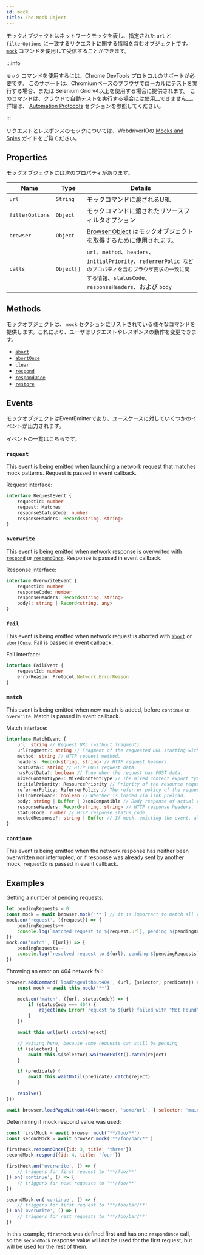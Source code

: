 ```yaml
---
id: mock
title: The Mock Object
---
```


モックオブジェクトはネットワークモックを表し、指定された `url` と `filterOptions` に一致するリクエストに関する情報を含むオブジェクトです。 [` mock `](/docs/api/browser/mock) コマンドを使用して受信することができます。

:::info

`モック` コマンドを使用するには、Chrome DevTools プロトコルのサポートが必要です。 このサポートは、Chromiumベースのブラウザでローカルにテストを実行する場合、または Selenium Grid v4以上を使用する場合に提供されます。 このコマンドは、クラウドで自動テストを実行する場合には使用__できません__。 詳細は、 [Automation Protocols](/docs/automationProtocols) セクションを参照してください。

:::

リクエストとレスポンスのモックについては、WebdriverIOの [Mocks and Spies](/docs/mocksandspies) ガイドをご覧ください。

## Properties

モックオブジェクトには次のプロパティがあります。

| Name            | Type       | Details                                                                                                                         |
| --------------- | ---------- | ------------------------------------------------------------------------------------------------------------------------------- |
| `url`           | `String`   | モックコマンドに渡されるURL                                                                                                                 |
| `filterOptions` | `Object`   | モックコマンドに渡されたリソースフィルタオプション                                                                                                       |
| `browser`       | `Object`   | [Browser Object](/docs/api/browser) はモックオブジェクトを取得するために使用されます。                                                                   |
| `calls`         | `Object[]` | `url`、`method`、`headers`、`initialPriority`、`referrerPolic などのプロパティを含むブラウザ要求の一致に関する情報`、`statusCode`、`responseHeaders`、および `body` |

## Methods

モックオブジェクトは、 ` mock ` セクションにリストされている様々なコマンドを提供します。これにより、ユーザはリクエストやレスポンスの動作を変更できます。

- [`abort`](/docs/api/mock/abort)
- [`abortOnce`](/docs/api/mock/abortOnce)
- [`clear`](/docs/api/mock/clear)
- [`respond`](/docs/api/mock/respond)
- [`respondOnce`](/docs/api/mock/respondOnce)
- [`restore`](/docs/api/mock/restore)

## Events

モックオブジェクトはEventEmitterであり、ユースケースに対していくつかのイベントが出力されます。

イベントの一覧はこちらです。

### `request`

This event is being emitted when launching a network request that matches mock patterns. Request is passed in event callback.

Request interface:
```ts
interface RequestEvent {
    requestId: number
    request: Matches
    responseStatusCode: number
    responseHeaders: Record<string, string>
}
```

### `overwrite`

This event is being emitted when network response is overwrited with [`respond`](/docs/api/mock/respond) or [`respondOnce`](/docs/api/mock/respondOnce). Response is passed in event callback.

Response interface:
```ts
interface OverwriteEvent {
    requestId: number
    responseCode: number
    responseHeaders: Record<string, string>
    body?: string | Record<string, any>
}
```

### `fail`

This event is being emitted when network request is aborted with [`abort`](/docs/api/mock/abort) or [`abortOnce`](/docs/api/mock/abortOnce). Fail is passed in event callback.

Fail interface:
```ts
interface FailEvent {
    requestId: number
    errorReason: Protocol.Network.ErrorReason
}
```

### `match`

This event is being emitted when new match is added, before `continue` or `overwrite`. Match is passed in event callback.

Match interface:
```ts
interface MatchEvent {
    url: string // Request URL (without fragment).
    urlFragment?: string // Fragment of the requested URL starting with hash, if present.
    method: string // HTTP request method.
    headers: Record<string, string> // HTTP request headers.
    postData?: string // HTTP POST request data.
    hasPostData?: boolean // True when the request has POST data.
    mixedContentType?: MixedContentType // The mixed content export type of the request.
    initialPriority: ResourcePriority // Priority of the resource request at the time request is sent.
    referrerPolicy: ReferrerPolicy // The referrer policy of the request, as defined in https://www.w3.org/TR/referrer-policy/
    isLinkPreload?: boolean // Whether is loaded via link preload.
    body: string | Buffer | JsonCompatible // Body response of actual resource.
    responseHeaders: Record<string, string> // HTTP response headers.
    statusCode: number // HTTP response status code.
    mockedResponse?: string | Buffer // If mock, emitting the event, also modified it's response.
}
```

### `continue`

This event is being emitted when the network response has neither been overwritten nor interrupted, or if response was already sent by another mock. `requestId` is passed in event callback.

## Examples

Getting a number of pending requests:

```js
let pendingRequests = 0
const mock = await browser.mock('**') // it is important to match all requests otherwise, the resulting value can be very confusing.
mock.on('request', ({request}) => {
    pendingRequests++
    console.log(`matched request to ${request.url}, pending ${pendingRequests} requests`)
})
mock.on('match', ({url}) => {
    pendingRequests--
    console.log(`resolved request to ${url}, pending ${pendingRequests} requests`)
})
```

Throwing an error on 404 network fail:

```js
browser.addCommand('loadPageWithout404', (url, {selector, predicate}) => new Promise(async (resolve, reject) => {
    const mock = await this.mock('**')

    mock.on('match', ({url, statusCode}) => {
        if (statusCode === 404) {
            reject(new Error(`request to ${url} failed with "Not Found"`))
        }
    })

    await this.url(url).catch(reject)

    // waiting here, because some requests can still be pending
    if (selector) {
        await this.$(selector).waitForExist().catch(reject)
    }

    if (predicate) {
        await this.waitUntil(predicate).catch(reject)
    }

    resolve()
}))

await browser.loadPageWithout404(browser, 'some/url', { selector: 'main' })
```

Determining if mock respond value was used:

```js
const firstMock = await browser.mock('**/foo/**')
const secondMock = await browser.mock('**/foo/bar/**')

firstMock.respondOnce({id: 3, title: 'three'})
secondMock.respond({id: 4, title: 'four'})

firstMock.on('overwrite', () => {
    // triggers for first request to '**/foo/**'
}).on('continue', () => {
    // triggers for rest requests to '**/foo/**'
})

secondMock.on('continue', () => {
    // triggers for first request to '**/foo/bar/**'
}).on('overwrite', () => {
    // triggers for rest requests to '**/foo/bar/**'
})
```

In this example, `firstMock` was defined first and has one `respondOnce` call, so the `secondMock` response value will not be used for the first request, but will be used for the rest of them.
